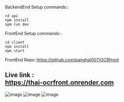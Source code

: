 
BackendEnd Setup commands::

    cd api
    npm install
    npm run dev


FrontEnd Setup commands::
    
    cd client
    npm install
    npm start



FrontEnd Repo::https://github.com/panghal007/OCRfront <br>
## Live link :<br>https://thai-ocrfront.onrender.com
![image](https://github.com/panghal007/OCRback/assets/108991691/846214f3-66b0-4250-8767-6fa2a84a03b1)
![image](https://github.com/panghal007/OCRback/assets/108991691/cdad347e-325b-4477-ad56-1149de5b0eeb)
![image](https://github.com/panghal007/OCRback/assets/108991691/df4ee93e-9bf5-426f-ae8e-2439af5dc8cd)



